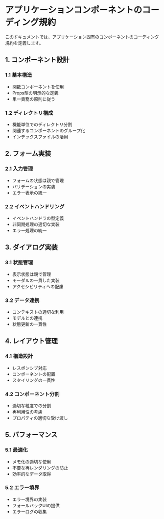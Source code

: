 # アプリケーションコンポーネントのコーディング規約

このドキュメントでは、アプリケーション固有のコンポーネントのコーディング規約を定義します。

## 1. コンポーネント設計

### 1.1 基本構造
- 関数コンポーネントを使用
- Props型の明示的な定義
- 単一責務の原則に従う

### 1.2 ディレクトリ構成
- 機能単位でのディレクトリ分割
- 関連するコンポーネントのグループ化
- インデックスファイルの活用

## 2. フォーム実装

### 2.1 入力管理
- フォームの状態は親で管理
- バリデーションの実装
- エラー表示の統一

### 2.2 イベントハンドリング
- イベントハンドラの型定義
- 非同期処理の適切な実装
- エラー処理の統一

## 3. ダイアログ実装

### 3.1 状態管理
- 表示状態は親で管理
- モーダルの一貫した実装
- アクセシビリティへの配慮

### 3.2 データ連携
- コンテキストの適切な利用
- モデルとの連携
- 状態更新の一貫性

## 4. レイアウト管理

### 4.1 構造設計
- レスポンシブ対応
- コンポーネントの配置
- スタイリングの一貫性

### 4.2 コンポーネント分割
- 適切な粒度での分割
- 再利用性の考慮
- プロパティの適切な受け渡し

## 5. パフォーマンス

### 5.1 最適化
- メモ化の適切な使用
- 不要な再レンダリングの防止
- 効率的なデータ取得

### 5.2 エラー境界
- エラー境界の実装
- フォールバックUIの提供
- エラーログの収集
